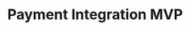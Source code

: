 ---
layout: post
title:  "Payment Integration MVP"
#date:   2024-10-18 18:38:16 -0600
categories: jekyll update
---